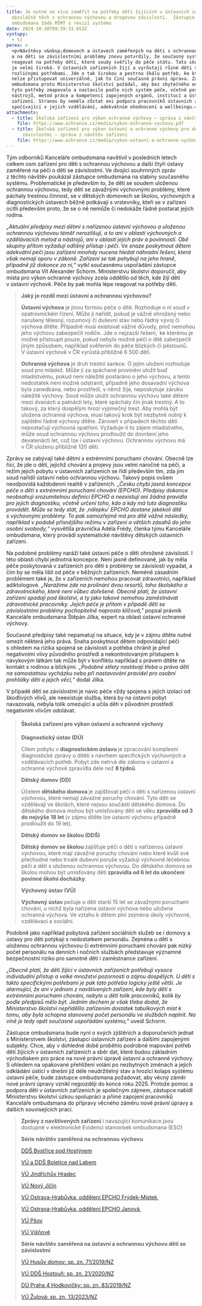 ```yaml
---
title: Je nutné se více zaměřit na potřeby dětí žijících v ústavních zařízeních,
  obzvláště těch s ochrannou výchovou a drogovou závislostí.  Zástupce
  ombudsmana žádá MŠMT o revizi systému
date: 2024-10-30T09:59:33.653Z
vystupy:
  - tz
perex: >
  <p>Návštěvy v&nbsp;domovech a ústavech zaměřených na děti s ochrannou výchovou
  a na děti se závislostními problémy znovu potvrdily, že současný systém neumí
  reagovat na potřeby dětí, které soudy svěřily do péče státu. Tato skupina dětí
  je velmi široká. V ústavních zařízeních žijí a vyrůstají různé děti s velmi
  rozličnými potřebami. Jde o tak širokou a pestrou škálu potřeb, ke kterým
  nelze přistupovat univerzálně, jak to činí současná právní úprava. Zástupce
  ombudsmana proto Ministerstvo školství požádal, aby bez zbytečného odkladu
  tyto potřeby zmapovalo a nastavilo podle nich systém péče, včetně postupů,
  nástrojů, metod práce a kompetencí zapojených orgánů, institucí a ústavních
  zařízení. Stranou by neměla zůstat ani podpora pracovníků ústavních zařízení
  spočívající v jejich vzdělávání, adekvátním ohodnocení a wellbeingu.</p>
attachments:
  - title: Školská zařízení pro výkon ochranné výchovy – zpráva z návštěv zařízení
    file: https://www.ochrance.cz/media/vykon-ochranne-vychovy.pdf
  - title: Školská zařízení pro výkon ústavní a ochranné výchovy pro děti se
      závislostmi – zpráva z návštěv zařízení
    file: https://www.ochrance.cz/media/vykon-ustavni-a-ochranne-vychovy-deti-se-zavislostmi.pdf
---
```

<p>Tým odborníků Kanceláře ombudsmana navštívil v&nbsp;posledních letech celkem osm zařízení pro děti s&nbsp;ochrannou výchovou a další čtyři ústavy zaměřené na péči o děti se závislostmi. Ve dvojici&nbsp;souhrnných zpráv z&nbsp;těchto návštěv poukázal zástupce ombudsmana na slabiny současného systému. Problematické je především to, že děti se soudem&nbsp;uloženou ochrannou výchovou, tedy děti se závažnými výchovnými problémy, které páchaly trestnou činnost, se v&nbsp;dětských domovech se školou, výchovných a diagnostických ústavech běžně potkávají s&nbsp;vrstevníky, kteří se v zařízení ocitli především proto, že se o ně nemůže či nedokáže řádně postarat jejich rodina.</p>

<p><em>&bdquo;Aktuální předpisy mezi<strong> </strong>dětmi s nařízenou ústavní výchovou a uloženou ochrannou výchovou téměř nerozlišují, a to ani v oblasti výchovných a vzdělávacích metod a nástrojů, ani v oblasti jejich práv a povinností. Obě skupiny přitom vyžadují odlišný přístup i péči</em>. V<em>e snaze poskytnout dětem adekvátní péči jsou zařízení mnohdy nucena hledat náhradní řešení, která však nemají oporu v zákoně. Zařízení se tak pohybují na jeho hraně, případně již dokonce za ní,&ldquo; </em>vytkl současnému uspořádání zástupce ombudsmana Vít Alexander Schorm. Ministerstvu školství doporučil, aby místa pro výkon ochranné výchovy zcela oddělilo od těch, kde žijí děti v&nbsp;ústavní výchově. Péče by pak mohla lépe reagovat na potřeby dětí.</p>

<blockquote>
<p><strong>Jaký je rozdíl mezi ústavní a ochrannou výchovou? </strong></p>

<p><strong>Ústavní výchova</strong> je jinou formou péče o dítě. Rozhoduje o ní soud v opatrovnickém řízení. Může ji nařídit, pokud je vážně ohrožený nebo narušený tělesný, rozumový či duševní stav nebo řádný vývoj či výchova dítěte. Případně musí existovat vážné důvody, proč nemohou jeho výchovu zabezpečit rodiče. Jde o nejzazší řešení,<strong>&nbsp; </strong>ke kterému je možné přistoupit pouze, pokud nebylo možné péči o dítě zabezpečit jiným způsobem, například svěřením do péče blízkých či pěstounů. V&nbsp;ústavní výchově v&nbsp;ČR vyrůstá přibližně 6 500 dětí.</p>

<p><strong>Ochranná výchova</strong> je druh trestní sankce. O jejím uložení rozhoduje soud pro mládež. Může ji za spáchané provinění uložit buď mladistvému, pokud není náležitě postaráno o jeho výchovu, a tento nedostatek není možné odstranit, případně jeho dosavadní výchova byla zanedbána, nebo prostředí, v němž žije, neposkytuje záruku náležité výchovy. Soud může uložit ochrannou výchovu také dětem mezi dvanácti a patnácti lety, které spáchaly čin jinak trestný. A to takový, za který dospělým hrozí výjimečný trest.<strong> </strong>Aby mohla být uložena ochranná výchova, musí takový krok být nezbytně nutný k zajištění řádné výchovy dítěte.<strong> </strong>Zároveň v&nbsp;případech těchto dětí nepostačují výchovná opatření.<strong> </strong>Vyžaduje-li to zájem mladistvého, může soud ochrannou výchovu prodloužit do dovršení jeho devatenácti let, což lze i ústavní výchovu. Ochrannou výchovu má v&nbsp;ČR uloženu přibližně 120 dětí.</p>
</blockquote>

<p>Zprávy se zabývají také dětmi s extrémními poruchami chování. Obecně lze říci, že jde o děti, jejichž chování a projevy jsou velmi náročné na péči, a režim jejich pobytu v ústavních zařízeních se řídí především tím, zda jim soud nařídil ústavní nebo ochrannou výchovu. Takový popis ovšem neodpovídá každodenní realitě v zařízeních. <em>&bdquo;Česku chybí jasná koncepce péče o děti s extrémními poruchami chování (EPCHO). Předpisy dokonce neobsahují srozumitelnou definici EPCHO a neexistují ani žádná pravidla pro jejich diagnostiku, včetně určení toho, kdo a kdy má tuto diagnostiku provádět. Může se tedy stát, že </em>,<em>nálepku</em>&lsquo;<em> EPCHO dostane jakékoli dítě s&nbsp;výchovnými problémy. To pak samozřejmě má pro dítě vážné následky, například v&nbsp;podobě přísnějšího režimu v&nbsp;zařízení a větších zásahů do jeho osobní svobody,&ldquo;</em> vysvětlila právnička Adéla Frédy, členka týmu Kanceláře ombudsmana, který provádí systematické návštěvy dětských ústavních zařízení.</p>

<p>Na podobné problémy naráží také ústavní péče o děti ohrožené závislostí. I této oblasti chybí jednotná koncepce. Není jasně definované, jak by měla péče poskytovaná v zařízeních pro děti s problémy se závislostí vypadat, a čím by se měla lišit od péče v běžných zařízeních. Neméně zásadním problémem také je, že v zařízeních nemohou pracovat zdravotníci, například adiktologové. <em>&bdquo;Narážíme zde na prolínání dvou resortů, toho školského a zdravotnického, které není vůbec dořešené. Obecně platí, že ústavní zařízení spadají pod školství, a ty jako takové nemohou zaměstnávat zdravotnické pracovníky. Jejich péče je přitom v případě dětí se závislostními problémy pochopitelně naprosto klíčová,&rdquo;</em> popsal právník Kanceláře ombudsmana Štěpán Jílka, expert na oblast ústavní ochranné výchovy.</p>

<p>Současné předpisy také nepamatují na situace, kdy je v&nbsp;zájmu dítěte nutné omezit některá jeho práva. Snaha poskytnout dětem odpovídající péči s&nbsp;ohledem na rizika spojená se závislostí a potřeba chránit je před negativními vlivy původního prostředí a nekontrolovaným přístupem k návykovým látkám tak může být v&nbsp;konfliktu například s&nbsp;právem dítěte na kontakt s&nbsp;rodinou a blízkými. <em>&bdquo;Podobné střety nastávají třeba u práva dětí na samostatnou vycházku nebo při nastavování pravidel pro osobní prohlídky dětí a jejich věcí,&ldquo; </em>dodal Jílka.</p>

<p>V&nbsp;případě dětí se závislostmi je navíc péče vždy spojena s&nbsp;jejich izolací od škodlivých vlivů, ale neexistuje služba, která by na ústavní pobyt navazovala, nebyla tolik omezující a učila děti v&nbsp;původním prostředí negativním vlivům odolávat.</p>

<blockquote>
<h4><strong>Školská zařízení pro výkon ústavní a ochranné výchovy</strong></h4>

<p><strong>Diagnostický ústav (DÚ)</strong></p>

<p>Cílem pobytu v <strong>diagnostickém ústavu </strong>je zpracování komplexní diagnostické zprávy o dítěti s návrhem specifických výchovných a vzdělávacích potřeb. Pobyt zde netrvá dle zákona o ústavní a ochranné výchově zpravidla déle než <strong>8 týdnů</strong>.</p>

<p><strong>Dětský domov (DD) </strong></p>

<p>Účelem <strong>dětského domova </strong>je zajišťovat péči o děti s nařízenou ústavní výchovou, které nemají závažné poruchy chování. Tyto děti se vzdělávají ve školách, které nejsou součástí dětského domova. Do dětského domova mohou být umísťovány děti ve věku <strong>zpravidla od 3 do nejvýše 18 let </strong>(v zájmu dítěte lze ústavní výchovu případně prodloužit do 19 let).</p>

<p><strong>Dětský domov se školou (DDŠ)</strong></p>

<p><strong>Dětský domov se školou </strong>zajišťuje péči o děti s nařízenou ústavní výchovou, které mají závažné poruchy chování nebo které kvůli své přechodné nebo trvalé duševní poruše vyžadují výchovně léčebnou péči a děti s uloženou ochrannou výchovou. Do dětského domova se školou mohou být umísťovány děti <strong>zpravidla od 6 let do ukončení povinné školní docházky</strong>.</p>

<p><strong>Výchovný ústav (VÚ)</strong></p>

<p><strong>Výchovný ústav </strong>pečuje o děti starší 15 let se závažnými poruchami chování, u nichž byla nařízena ústavní výchova nebo uložena ochranná výchova. Ve vztahu k dětem plní zejména úkoly výchovné, vzdělávací a sociální.</p>
</blockquote>

<p>Podobně jako například pobytová zařízení sociálních služeb se i domovy a ústavy pro děti potýkají s&nbsp;nedostatkem personálu. Zejména u dětí s uloženou ochrannou výchovou či extrémními poruchami chování pak nízký počet personálu na denních i nočních službách představuje významné bezpečnostní riziko pro samotné děti i zaměstnance zařízení.</p>

<p><em>&bdquo;Obecně platí, že děti žijící v ústavních zařízeních potřebují vysoce individuální přístup a velké množství pozornosti a zájmu dospělých. U dětí s takto specifickými potřebami je pak tato potřeba logicky ještě větší. Je alarmující, že ani v jednom z navštívených zařízení, kde byly děti s extrémními poruchami chování, nebylo u dětí tolik pracovníků, kolik by podle předpisů mělo být. Jedním dechem je však třeba dodat, že Ministerstvo školství nepřidělilo zařízením dostatek tabulkových míst k tomu, aby byla schopna stanovený počet personálu ve službách naplnit. Na vině je tedy opět současné uspořádání systému,&rdquo;</em> uvedl Schorm.&nbsp; &nbsp;</p>

<p>Zástupce ombudsmana bude nyní o svých zjištěních a doporučeních jednat s&nbsp;Ministerstvem školství, zástupci ústavních zařízení a dalšími zapojenými subjekty. Chce, aby v dohledné době proběhlo podrobné mapování potřeb dětí žijících v ústavních zařízeních a sběr dat, které budou základním východiskem pro práce na nové právní úpravě ústavní a ochranné výchovy. S ohledem na opakované přehlížení volání po nezbytných změnách a jejich odkládání ústící v dnešní již déle neudržitelný stav a hrozící kolaps systému ústavní péče, bude zástupce ombudsmana požadovat, aby věcný záměr nové právní úpravy vznikl nejpozději do konce roku 2025. Protože pomoc a podpora dětí v ústavních zařízeních je společným zájmem, zástupce nabídl Ministerstvu školství úzkou spolupráci a přímé zapojení pracovníků Kanceláře ombudsmana do přípravy věcného záměru nové právní úpravy a dalších souvisejících prací.</p>

<blockquote>
<p><strong>Zprávy z&nbsp;navštívených zařízení</strong> i navazující komunikace jsou dostupné v&nbsp;elektronické Evidenci stanovisek ombudsmana (ESO)</p>

<p><strong>Série návštěv zaměřená na ochrannou výchovu</strong></p>

<p><a href="https://eso.ochrance.cz/Nalezene/Edit/10186">DDŠ Bystřice pod Hostýnem</a></p>

<p><a href="https://eso.ochrance.cz/Nalezene/Edit/10344">VÚ a DDŠ Boletice nad Labem</a></p>

<p><a href="https://eso.ochrance.cz/Nalezene/Edit/10544">VÚ Jindřichův Hradec</a></p>

<p><a href="https://eso.ochrance.cz/Nalezene/Edit/9936">VÚ Nový Jičín</a></p>

<p><a href="https://eso.ochrance.cz/Nalezene/Edit/12702">VÚ Ostrava-Hrabůvka, oddělení EPCHO Frýdek-Místek </a>&nbsp;</p>

<p><a href="https://eso.ochrance.cz/Nalezene/Edit/10184">VÚ Ostrava-Hrabůvka, oddělení EPCHO Janová </a>&nbsp;</p>

<p><a href="https://eso.ochrance.cz/Nalezene/Edit/10074">VÚ Pšov</a></p>

<p><a href="https://eso.ochrance.cz/Nalezene/Edit/11614">VÚ Višňové</a></p>

<p><strong>Série návštěv zaměřená na ústavní a ochrannou výchovu dětí se závislostmi</strong></p>

<p><a href="https://eso.ochrance.cz/Nalezene/Edit/7958">VÚ Husův domov: sp. zn. 71/2019/NZ</a></p>

<p><a href="https://eso.ochrance.cz/Nalezene/Edit/8448">VÚ DDŠ Hostouň: sp. zn. 21/2020/NZ</a></p>

<p><a href="https://eso.ochrance.cz/Nalezene/Edit/8266">DÚ Praha 4 Hodkovičky: sp. zn. 83/2019/NZ</a></p>

<p><a href="https://eso.ochrance.cz/Nalezene/Edit/12264">VÚ Žulová: sp. zn. 13/2023/NZ</a></p>
</blockquote>
